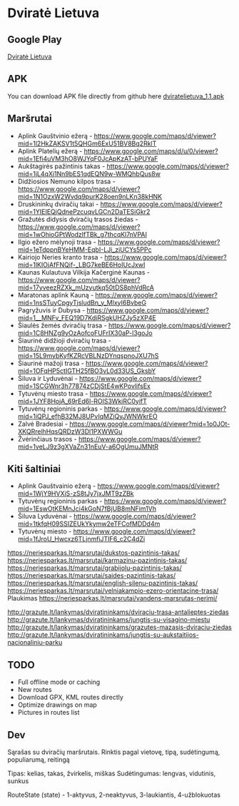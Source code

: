 # Dviratė Lietuva

## Google Play

[Dviratė Lietuva](https://play.google.com/store/apps/details?id=com.youstinus.dviratelietuva)

## APK

You can download APK file directly from github here [dviratelietuva_1.1.apk](https://github.com/youstinus/dvirate-lietuva/releases/download/v1.1/dviratelietuva_1.1.apk)

## Maršrutai

- Aplink Gauštvinio ežerą - https://www.google.com/maps/d/viewer?mid=1l2HkZAKSV1t5QHGm6ExU51BV8Bq2RklT
- Aplink Platelių ežerą - https://www.google.com/maps/d/u/0/viewer?mid=1Efi4uVM3hO8WJYqF0JcApKzAT-bPUYaF
- Aukštagirės pažintinis takas - https://www.google.com/maps/d/viewer?mid=1jL4qXj1Nn9bES1qdEQN9w-WMQhbQus8w
- Didžiosios Nemuno kilpos trasa - https://www.google.com/maps/d/viewer?mid=1N1OzxW2Wvdq9purK28oen9nLKn38kHNK
- Druskininkų dviračių takai - https://www.google.com/maps/d/viewer?mid=1YIEIEQjQdnePzcuqvLGCn2DaTESiGkr2
- Gražutės didysis dviračių trasos žiedas - https://www.google.com/maps/d/viewer?mid=1wOhioGPtWodzIfTBk_g7thcqKl7nVPAI
- Ilgio ežero mėlynoji trasa - https://www.google.com/maps/d/viewer?mid=1eTdppnBYeHMM-EqbI-LJi_ziUCYs5PPc
- Kairiojo Neries kranto trasa - https://www.google.com/maps/d/viewer?mid=1lKIOjAfFNQif-_LBG7keBE6HoIUcJxwI
- Kaunas Kulautuva Vilkija Kačerginė Kaunas - https://www.google.com/maps/d/viewer?mid=17yveezRZXk_mUzyutkq50tDS8phVdRcA
- Maratonas aplink Kauną - https://www.google.com/maps/d/viewer?mid=1nsSTuyCpgyTjsludBn_y_MlxyI6BvbeG
- Pagryžuvis ir Dubysa - https://www.google.com/maps/d/viewer?mid=1__MNFv_FEQ19D7KdiRSgkUHZJy5zXP4E
- Šiaulės žemės dviračių trasa - https://www.google.com/maps/d/viewer?mid=1C8HNZg9yOzAofcoFUFrIX30aP-l3goJo
- Šiaurinė didžioji dviračių trasa - https://www.google.com/maps/d/viewer?mid=15L9mybKyfKZRcVBLNzDYnqspnoJXU7hS
- Šiaurinė mažoji trasa - https://www.google.com/maps/d/viewer?mid=1OFqHP5ctIGTH25fBO3vL0d33US_GksbY
- Šiluva ir Lyduvėnai - https://www.google.com/maps/d/viewer?mid=1SCGWnr3h77874zCDjStE4wKPovlifsEx
- Tytuvėnų miesto trasa - https://www.google.com/maps/d/viewer?mid=1JYF8HojA_69rEd6l-ROlS3WkiRC0yifT
- Tytuvėnų regioninis parkas - https://www.google.com/maps/d/viewer?mid=1iQPJ_efhB32MJ8UPvIqMZjQyJWNWkrEO
- Zalvė Bradesiai - https://www.google.com/maps/d/viewer?mid=1o0JOt-XKQRrelhHqsQRDzW3Dl1PXWWGu
- Žvėrinčiaus trasos - https://www.google.com/maps/d/viewer?mid=1veLJ9z3gXVaZn31nEuV-a6OgUmuJMNtR

## Kiti šaltiniai

- Aplink Gauštvainio ežerą - https://www.google.com/maps/d/viewer?mid=1WjY9HVXiS-zS8tJy7jxJMT9zZBk
- Tytuvėnų regioninis parkas - https://www.google.com/maps/d/viewer?mid=1EswOtKEMnJci4kGoN7fBjUB8mNFim1Vh
- Šiluva Lyduvėnai - https://www.google.com/maps/d/viewer?mid=1tkfqH09SSIZEUkYkymw2eTFCofMDDd4m
- Tytuvėnų miesto - https://www.google.com/maps/d/viewer?mid=1fJroU_Hwcxz6TLjnmfiJTIF6_c2C4dZi

https://neriesparkas.lt/marsrutai/dukstos-pazintinis-takas/
https://neriesparkas.lt/marsrutai/karmazinu-pazintinis-takas/
https://neriesparkas.lt/marsrutai/grabijolu-pazintinis-takas/
https://neriesparkas.lt/marsrutai/saides-pazintinis-takas/
https://neriesparkas.lt/marsrutai/english-silenu-pazintinis-takas/
https://neriesparkas.lt/marsrutai/velniakampio-ezero-orientacine-trasa/
Plaukimas https://neriesparkas.lt/marsrutai/vandens-marsrutas-nerimi/

http://grazute.lt/lankymas/dviratininkams/dviraciu-trasa-antalieptes-ziedas
http://grazute.lt/lankymas/dviratininkams/jungtis-su-visagino-miestu
http://grazute.lt/lankymas/dviratininkams/grazutes-mazasis-dviraciu-ziedas
http://grazute.lt/lankymas/dviratininkams/jungtis-su-aukstaitijos-nacionaliniu-parku

## TODO

- Full offline mode or caching
- New routes
- Download GPX, KML routes directly
- Optimize drawings on map
- Pictures in routes list

## Dev

Sąrašas su dviračių maršrutais.
Rinktis pagal vietovę, tipą, sudėtingumą, populiarumą, reitingą

Tipas: kelias, takas, žvirkelis, miškas 
Sudėtingumas: lengvas, vidutinis, sunkus

RouteState (state) - 1-aktyvus, 2-neaktyvus, 3-laukiantis, 4-užblokuotas
